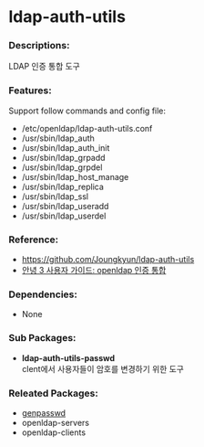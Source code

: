 # ldap-auth-utils

### Descriptions:

LDAP 인증 통합 도구

### Features:
Support follow commands and config file:
* /etc/openldap/ldap-auth-utils.conf
* /usr/sbin/ldap_auth
* /usr/sbin/ldap_auth_init
* /usr/sbin/ldap_grpadd
* /usr/sbin/ldap_grpdel
* /usr/sbin/ldap_host_manage
* /usr/sbin/ldap_replica
* /usr/sbin/ldap_ssl
* /usr/sbin/ldap_useradd
* /usr/sbin/ldap_userdel

### Reference:
* https://github.com/Joungkyun/ldap-auth-utils
* [안녕 3 사용자 가이드: openldap 인증 통합](https://www.gitbook.com/book/joungkyun/annyung-3-user-guide/edit#/edit/master/chapter2-3-auth-intergrate-openldap.md)

### Dependencies:
* None

### Sub Packages:

* **ldap-auth-utils-passwd**  
  clent에서 사용자들이 암호를 변경하기 위한 도구

### Releated Packages:

* [genpasswd](pkg-core-genpasswd.md)
* openldap-servers
* openldap-clients